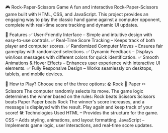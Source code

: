 🎮 Rock-Paper-Scissors Game
A fun and interactive Rock-Paper-Scissors game built with HTML, CSS, and JavaScript. This project provides an engaging way to play the classic hand game against a computer opponent, complete with real-time score tracking and dynamic UI updates.

🌟 Features
✅ User-Friendly Interface – Simple and intuitive design with easy-to-use controls.
✅ Real-Time Score Tracking – Keeps track of both player and computer scores.
✅ Randomized Computer Moves – Ensures fair gameplay with randomized selections.
✅ Dynamic Feedback – Displays win/loss messages with different colors for quick identification.
✅ Smooth Animations & Hover Effects – Enhances user experience with interactive UI elements.
✅ Fully Responsive Design – Works seamlessly on desktops, tablets, and mobile devices.

🎲 How to Play?
Choose one of the three options:
🪨 Rock
📄 Paper
✂ Scissors
The computer randomly selects its move.
The game logic determines the winner based on the rules:
Rock beats Scissors
Scissors beats Paper
Paper beats Rock
The winner's score increases, and a message is displayed with the result.
Play again and keep track of your score!
🛠️ Technologies Used
HTML – Provides the structure for the game.
CSS – Adds styling, animations, and layout formatting.
JavaScript – Implements game logic, user interactions, and real-time score updates.
